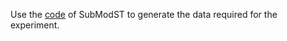 Use the [code](https://zenodo.org/doi/10.5281/zenodo.12579218) of SubModST to generate the data required for the experiment.
